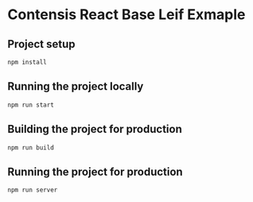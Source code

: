# Contensis React Base Leif Exmaple

## Project setup

`npm install`

## Running the project locally

`npm run start`

## Building the project for production

`npm run build`

## Running the project for production

`npm run server`
